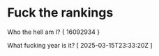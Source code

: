 # Fuck the rankings

Who the hell am I?
{ 16092934 }

What fucking year is it?
[ 2025-03-15T23:33:20Z ]
